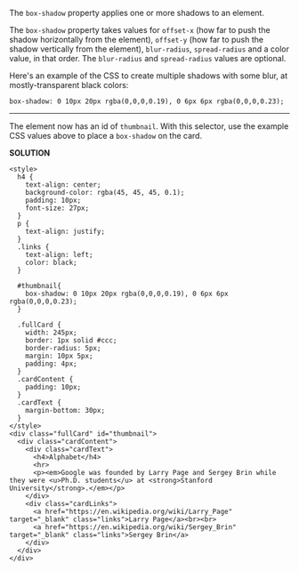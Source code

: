 The `box-shadow` property applies one or more shadows to an element.

The `box-shadow` property takes values for `offset-x` (how far to push the shadow horizontally from the element), 
`offset-y` (how far to push the shadow vertically from the element), `blur-radius`, `spread-radius` and a color value, in that order. 
The `blur-radius` and `spread-radius` values are optional.

Here's an example of the CSS to create multiple shadows with some blur, at mostly-transparent black colors:

`box-shadow: 0 10px 20px rgba(0,0,0,0.19), 0 6px 6px rgba(0,0,0,0.23);`

---

The element now has an id of `thumbnail`. With this selector, use the example CSS values above to place a `box-shadow` on the card.

**SOLUTION**

```
<style>
  h4 {
    text-align: center;
    background-color: rgba(45, 45, 45, 0.1);
    padding: 10px;
    font-size: 27px;
  }
  p {
    text-align: justify;
  }
  .links {
    text-align: left;
    color: black;
  }
  
  #thumbnail{ 
    box-shadow: 0 10px 20px rgba(0,0,0,0.19), 0 6px 6px rgba(0,0,0,0.23);
  }
  
  .fullCard {
    width: 245px;
    border: 1px solid #ccc;
    border-radius: 5px;
    margin: 10px 5px;
    padding: 4px;
  }
  .cardContent {
    padding: 10px;
  }
  .cardText {
    margin-bottom: 30px;
  }
</style>
<div class="fullCard" id="thumbnail">
  <div class="cardContent">
    <div class="cardText">
      <h4>Alphabet</h4>
      <hr>
      <p><em>Google was founded by Larry Page and Sergey Brin while they were <u>Ph.D. students</u> at <strong>Stanford University</strong>.</em></p>
    </div>
    <div class="cardLinks">
      <a href="https://en.wikipedia.org/wiki/Larry_Page" target="_blank" class="links">Larry Page</a><br><br>
      <a href="https://en.wikipedia.org/wiki/Sergey_Brin" target="_blank" class="links">Sergey Brin</a>
    </div>
  </div>
</div>
```
